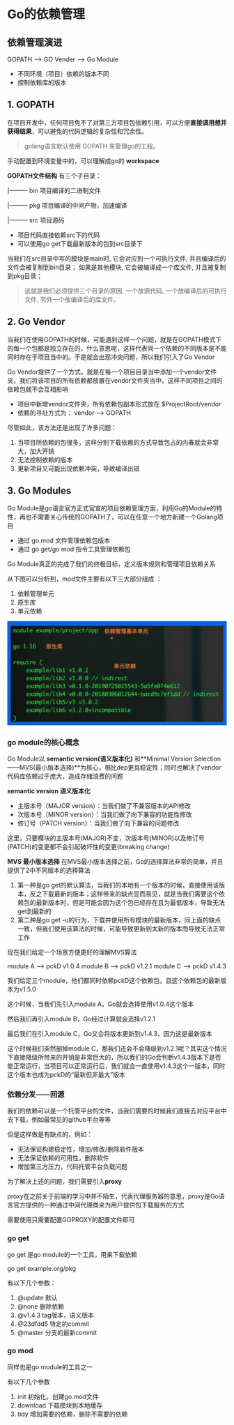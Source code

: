 # Go的依赖管理
## 依赖管理演进
GOPATH --> GO Vender --> Go Module

+ 不同环境（项目）依赖的版本不同
+ 控制依赖库的版本

## 1. GOPATH
在项目开发中，任何项目免不了对第三方项目包依赖引用，可以方便**直接调用想并获得结果**，可以避免的代码逻辑的复杂性和冗余性。

> golang语言默认使用 GOPATH 来管理go的工程。

手动配置到环境变量中的，可以理解成go的 **workspace**

**GOPATH文件结构**
有三个子目录：

|——— bin 项目编译的二进制文件

|——— pkg 项目编译的中间产物，加速编译
    
|——— src 项目源码

+ 项目代码直接依赖src下的代码
+ 可以使用go get下载最新版本的包到src目录下

当我们在src目录中写的模块是main时, 它会对应到一个可执行文件, 并且编译后的文件会被复制到bin目录； 如果是其他模块, 它会被编译成一个库文件, 并且被复制到pkg目录；

> 这就是我们必须提供三个目录的原因, 一个放源代码, 一个放编译后的可执行文件, 另外一个放编译后的库文件。

## 2. Go Vendor
当我们在使用GOPATH的时候，可能遇到这样一个问题，就是在GOPATH模式下的每一个包都是独立存在的，什么意思呢，这样代表同一个依赖的不同版本是不能同时存在于项目当中的。于是就会出现冲突问题，所以我们引入了Go Vendor

Go Vendor提供了一个方式，就是在每一个项目目录当中添加一个vendor文件夹，我们将该项目的所有依赖都放置在vendor文件夹当中，这样不同项目之间的依赖包就不会互相影响

+ 项目中新增vendor文件夹，所有依赖包副本形式放在 $ProjectRoot/vendor
+ 依赖的寻址方式为： vendor --> GOPATH

尽管如此，该方法还是出现了许多问题：
1. 当项目所依赖的包很多，这样分别下载依赖的方式导致包占的内春就会非常大，加大开销
2. 无法控制依赖的版本
3. 更新项目又可能出现依赖冲突，导致编译出错

## 3. Go Modules 
Go Module是go语言官方正式官宣的项目依赖管理方案，利用Go的Module的特性，再也不需要关心传统的GOPATH了，可以在任意一个地方新建一个Golang项目 

+ 通过 go.mod 文件管理依赖包版本
+ 通过 go get/go mod 指令工具管理依赖包

Go Module真正的完成了我们的终极目标，定义版本规则和管理项目依赖关系

从下图可以分析到，mod文件主要有以下三大部分组成 ：
1. 依赖管理单元
2. 原生库
3. 单元依赖

![dep1](imgs/go-dep1.png)

### go module的核心概念
Go Module以 **semantic version(语义版本化)** 和**Minimal Version Selection——MVS(最小版本选择)**为核心，相比dep更具稳定性；同时也解决了vendor代码库依赖过于庞大，造成存储浪费的问题


**semantic version 语义版本化**
+ 主版本号（MAJOR version）：当我们做了不兼容版本的API修改
+ 次版本号（MINOR version）：当我们做了向下兼容的功能性修改
+ 修订号（PATCH version）：当我们做了向下兼容的问题修改

这里，只要模块的主版本号(MAJOR)不变，次版本号(MINOR)以及修订号(PATCH)的变更都不会引起破坏性的变更(breaking change)

**MVS 最小版本选择**
在MVS最小版本选择之前，Go的选择算法非常的简单，并且提供了2中不同版本的选择算法
1. 第一种是go get的默认算法，当我们的本地有一个版本的时候，直接使用该版本，反之下载最新的版本；这样带来的缺点显而易见，就是当我们需要这个依赖包的最新版本时，但是可能会因为这个包已经存在且为最低版本，导致无法get到最新的
2. 第二种是go get -u的行为，下载并使用所有模块的最新版本，同上面的缺点一致，但我们使用该算法的时候，可能导致更新到太新的版本而导致无法正常工作

现在我们给定一个场景方便更好的理解MVS算法

module A --> pckD v1.0.4
module B --> pckD v1.2.1
module C --> pckD v1.4.3

我们给定三个module，他们都同时依赖pckD这个依赖包，且这个依赖包的最新版本为v1.5.0

这个时候，当我们先引入module A，Go就会选择使用v1.0.4这个版本

然后我们再引入module B，Go经过计算就会选择v1.2.1

最后我们在引入module C，Go又会将版本更新到v1.4.3，因为这是最新版本

这个时候我们突然删掉module C，那我们还会不会降级到v1.2.1呢？其实这个情况下直接降级所带来的开销是非常巨大的，所以我们的Go会判断v1.4.3版本下是否能正常运行，当项目可以正常运行后，我们就会一直使用v1.4.3这个一版本，同时这个版本也成为pckD的“最新但非最大”版本

### 依赖分发——回源
我们的依赖可以是一个托管平台的文件，当我们需要的时候我们直接去对应平台中去下载，例如最常见的github平台等等

但是这样做是有缺点的，例如：
+ 无法保证构建稳定性，增加/修改/删除软件版本
+ 无法保证依赖的可用性，删除软件
+ 增加第三方压力，代码托管平台负载问题

为了解决上述的问题，我们需要引入**proxy**

proxy在之前关于前端的学习中并不陌生，代表代理服务器的意思，proxy是Go语言官方提供的一种通过中间代理商来为用户提供包下载服务的方式

需要使用只需要配置GOPROXY的配置文件即可

### go get
go get 是go module的一个工具，用来下载依赖

go get example.org/pkg 

有以下几个参数：
1. @update 默认
2. @none 删除依赖
3. @v1.4.3 tag版本，语义版本
4. @23dfdd5 特定的commit
5. @master 分支的最新commit

### go mod
同样也是go module的工具之一

有以下几个参数

1. init 初始化，创建go.mod文件
2. download 下载模块到本地缓存
3. tidy 增加需要的依赖，删除不需要的依赖
